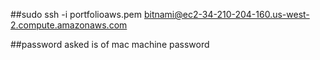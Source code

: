 
##sudo ssh -i portfolioaws.pem bitnami@ec2-34-210-204-160.us-west-2.compute.amazonaws.com


##password asked is of mac machine password
